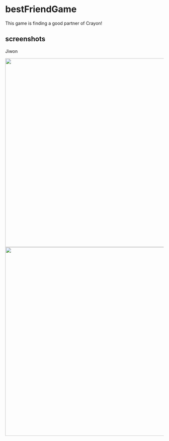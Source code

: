 # bestFriendGame
This game is finding a good partner of Crayon!

screenshots
----------------
<div>
    <p>Jiwon</p>
    <img width="600" src="https://user-images.githubusercontent.com/63117632/81405351-6f6dfd80-9172-11ea-88a1-0efec48fced7.png">
    <img width="600" src="https://user-images.githubusercontent.com/63117632/81405356-7137c100-9172-11ea-953c-d3780903132d.png">
</div>
